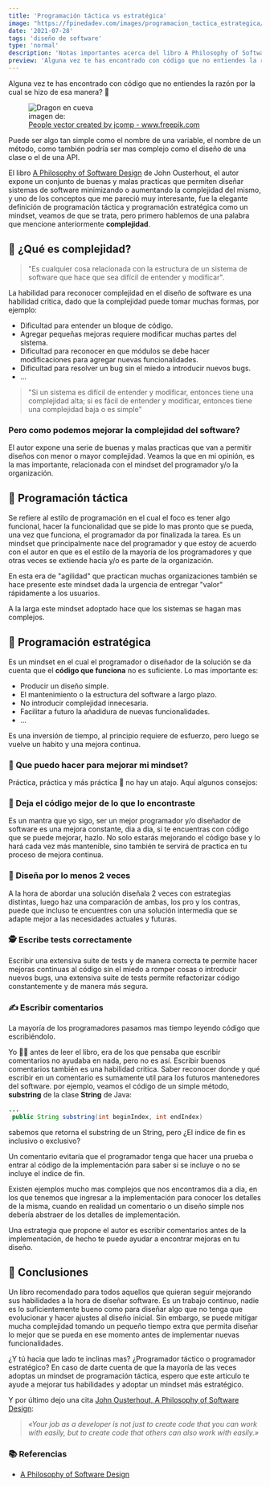 ```yaml
---
title: 'Programación táctica vs estratégica'
image: "https://fpinedadev.com/images/programacion_tactica_estrategica/man_thinking.jpg"
date: '2021-07-28'
tags: 'diseño de software'
type: 'normal'
description: 'Notas importantes acerca del libro A Philosophy of Software Design del autor John Ousterhout'
preview: 'Alguna vez te has encontrado con código que no entiendes la razón por la cual se hizo de esa manera? 🤔...'
---
```


Alguna vez te has encontrado con código que no entiendes la razón por la cual se hizo de esa manera? 🤔

<figure class="post-container-image">
    <img src="/images/programacion_tactica_estrategica/man_thinking.jpg" alt="Dragon en cueva" title="Pensando" class="post-big-image"/>
<figcaption class="post-image-footer"> imagen de: </br> <a href='https://www.freepik.com/vectors/people'>People vector created by jcomp - www.freepik.com</a> </figcaption>
</figure>

Puede ser algo tan simple como el nombre de una variable, el nombre de un método, como también podría ser mas complejo como el diseño de una clase o el de una API.

El libro [A Philosophy of Software Design](https://www.amazon.com/-/es/John-Ousterhout/dp/1732102201/ref=sr_1_1?__mk_es_US=%C3%85M%C3%85%C5%BD%C3%95%C3%91&crid=323K98Y2I9LGR&dchild=1&keywords=philosophy+of+software+design&qid=1627485592&sprefix=philosophy+of%2Caps%2C251&sr=8-1) de John Ousterhout, el autor expone un conjunto de buenas y malas practicas que permiten diseñar sistemas de software minimizando o aumentando la complejidad del mismo, y uno de los conceptos que me pareció muy interesante, fue la elegante definición de programación táctica y programación estratégica como un mindset, veamos de que se trata, pero primero hablemos de una palabra que mencione anteriormente **complejidad**.

## &#x1F30C; ¿Qué es complejidad?

> "Es cualquier cosa relacionada con la estructura de un sistema de software que hace que sea difícil de entender y modificar".

La habilidad para reconocer complejidad en el diseño de software es una habilidad critica, dado que la complejidad puede tomar muchas formas, por ejemplo:

- Dificultad para entender un bloque de código.
- Agregar pequeñas mejoras requiere modificar muchas partes del sistema.
- Dificultad para reconocer en que módulos se debe hacer modificaciones para agregar nuevas funcionalidades.
- Dificultad para resolver un bug sin el miedo a introducir nuevos bugs.
- ...
  
> "Si un sistema es difícil de entender y modificar, entonces tiene una complejidad alta; si es fácil de entender y modificar, entonces tiene una complejidad baja o es simple"

### Pero como podemos mejorar la complejidad del software?

El autor expone una serie de buenas y malas practicas que van a permitir diseños con menor o mayor complejidad. Veamos la que en mi opinión, es la mas importante, relacionada con el mindset del programador y/o la organización.

## &#x1F407; Programación táctica

Se refiere al estilo de programación en el cual el foco es tener algo funcional, hacer la funcionalidad que se pide lo mas pronto que se pueda, una vez que funciona, el programador da por finalizada la tarea. Es un mindset que principalmente nace del programador y que estoy de acuerdo con el autor en que es el estilo de la mayoría de los programadores y que otras veces se extiende hacia y/o es parte de la organización.

En esta era de "agilidad" que practican muchas organizaciones también se hace presente este mindset dada la urgencia de entregar "valor" rápidamente a los usuarios.

A la larga este mindset adoptado hace que los sistemas se hagan mas complejos.

## &#x1F422; Programación estratégica

Es un mindset en el cual el programador o diseñador de la solución se da cuenta que el **código que funciona** no es suficiente. Lo mas importante es:

- Producir un diseño simple.
- El mantenimiento o la estructura del software a largo plazo.
- No introducir complejidad innecesaria.
- Facilitar a futuro la añadidura de nuevas funcionalidades.
- ...

Es una inversión de tiempo, al principio requiere de esfuerzo, pero luego se vuelve un habito y una mejora continua.

### &#x1F52E; Que puedo hacer para mejorar mi mindset?

Práctica, práctica y más práctica &#x1F939; no hay un atajo. Aquí algunos consejos:

### &#x1F57A; Deja el código mejor de lo que lo encontraste

Es un mantra que yo sigo, ser un mejor programador y/o diseñador de software es una mejora constante, dia a dia, si te encuentras con código que se puede mejorar, hazlo. No solo estarás mejorando el código base y lo hará cada vez más mantenible, sino también te servirá de practica en tu proceso de mejora continua.

### &#x1F680; Diseña por lo menos 2 veces

A la hora de abordar una solución diseñala 2 veces con estrategias distintas, luego haz una comparación de ambas, los pro y los contras, puede que incluso te encuentres con una solución intermedia que se adapte mejor a las necesidades actuales y futuras.

### &#x1F575; Escribe tests correctamente

Escribir una extensiva suite de tests y de manera correcta te permite hacer mejoras continuas al código sin el miedo a romper cosas o introducir nuevos bugs, una extensiva suite de tests permite refactorizar código constantemente y de manera más segura.

### &#x270D; Escribir comentarios

La mayoría de los programadores pasamos mas tiempo leyendo código que escribiéndolo.

Yo 🙋‍♂️ antes de leer el libro, era de los que pensaba que escribir comentarios no ayudaba en nada, pero no es así. Escribir buenos comentarios también es una habilidad critica. Saber reconocer donde y qué escribir en un comentario es sumamente util para los futuros mantenedores del software. por ejemplo, veamos el código de un simple método, **substring** de la clase **String** de Java:

```java
...
 public String substring(int beginIndex, int endIndex)
```

sabemos que retorna el substring de un String, pero ¿El indice de fin es inclusivo o exclusivo?

Un comentario evitaría que el programador tenga que hacer una prueba o entrar al código de la implementación para saber si se incluye o no se incluye el indice de fin.

Existen ejemplos mucho mas complejos que nos encontramos dia a dia, en los que tenemos que ingresar a la implementación para conocer los detalles de la misma, cuando en realidad un comentario o un diseño simple nos debería abstraer de los detalles de implementación.

Una estrategia que propone el autor es escribir comentarios antes de la implementación, de hecho te puede ayudar a encontrar mejoras en tu diseño.

## &#x1F4DD; Conclusiones

Un libro recomendado para todos aquellos que quieran seguir mejorando sus habilidades a la hora de diseñar software. Es un trabajo continuo, nadie es lo suficientemente bueno como para diseñar algo que no tenga que evolucionar y hacer ajustes al diseño inicial. Sin embargo, se puede mitigar mucha complejidad tomando un pequeño tiempo extra que permita diseñar lo mejor que se pueda en ese momento antes de implementar nuevas funcionalidades.

¿Y tú hacia que lado te inclinas mas? ¿Programador táctico o programador estratégico?
En caso de darte cuenta de que la mayoría de las veces adoptas un mindset de programación táctica, espero que este articulo te ayude a mejorar tus habilidades y adoptar un mindset más estratégico.

Y por último dejo una cita [John Ousterhout, A Philosophy of Software Design](https://ww.amazon.com/-/es/John-Ousterhout/dp/1732102201/ref=sr_1_1?__mk_es_US=%C3%85M%C3%85%C5%BD%C3%95%C3%91&crid=323K98Y2I9LGR&dchild=1&keywords=philosophy+of+software+design&qid=1627485592&sprefix=philosophy+of%2Caps%2C251&sr=8-1):
> *«Your job as a developer is not just to create code that you can work with easily, but to create code that others can also work with easily.»*

### &#x1F4DA; Referencias

- [A Philosophy of Software Design](https://ww.amazon.com/-/es/John-Ousterhout/dp/1732102201/ref=sr_1_1?__mk_es_US=%C3%85M%C3%85%C5%BD%C3%95%C3%91&crid=323K98Y2I9LGR&dchild=1&keywords=philosophy+of+software+design&qid=1627485592&sprefix=philosophy+of%2Caps%2C251&sr=8-1)
